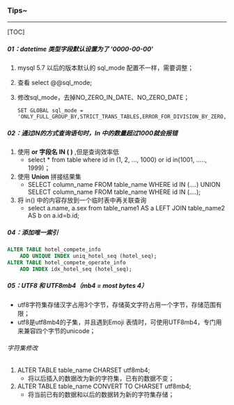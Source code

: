 ### Tips~

------

[TOC]

##### 01：datetime 类型字段默认设置为了 '0000-00-00'

1.  mysql 5.7 以后的版本默认的 sql_mode 配置不一样，需要调整；

2. 查看  select @@sql_mode;

3. 修改sql_mode，去掉NO_ZERO_IN_DATE、NO_ZERO_DATE；

   ```
   SET GLOBAL sql_mode = 'ONLY_FULL_GROUP_BY,STRICT_TRANS_TABLES,ERROR_FOR_DIVISION_BY_ZERO,NO_AUTO_CREATE_USER,NO_ENGINE_SUBSTITUTION'
   ```


##### 02：通过IN的方式查询语句时，In 中的数量超过1000就会报错

1. 使用 **or 字段名 IN ( )** ,但是查询效率低
   - select * from table where id in (1, 2, ..., 1000) or id in(1001, ....., 1999)；
2. 使用 **Union** 拼接结果集
   - SELECT column_name FROM table_name WHERE id IN (....) UNION SELECT column_name FROM table_name WHERE id IN (....);
3. 将 in() 中的内容存放到一个临时表中再关联查询
   - select a.name, a.sex from table_name1 AS a LEFT JOIN table_name2 AS b on a.id=b.id;  

##### 04：添加唯一索引

```sql
ALTER TABLE hotel_compete_info
    ADD UNIQUE INDEX uniq_hotel_seq (hotel_seq);
ALTER TABLE hotel_compete_operate_info
    ADD INDEX idx_hotel_seq (hotel_seq);
```

##### 05：UTF8 和 UTF8mb4（mb4 = most bytes 4）

- utf8字符集存储汉字占用3个字节，存储英文字符占用一个字节，存储范围有限；
- utf8是utf8mb4的子集，并且遇到Emoji 表情时，可使用UTF8mb4，专门用来兼容四个字节的unicode；

###### 字符集修改

1. ALTER TABLE table_name CHARSET utf8mb4;
   - 将以后插入的数据改为新的字符集，已有的数据不变；
2. ALTER TABLE table_name CONVERT TO CHARSET utf8mb4;
   - 将当前已有的数据和以后的数据转为新的字符集存储；

